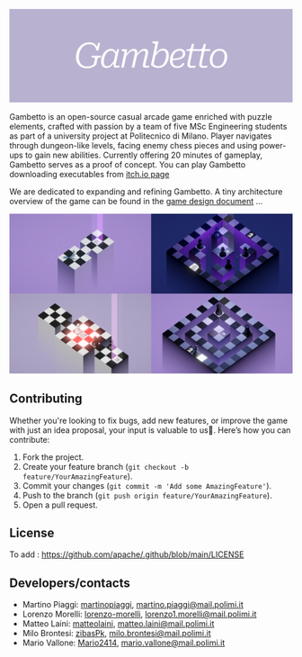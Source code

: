 ![](Images/BannerCropped.png)

Gambetto is an open-source casual arcade game enriched with puzzle elements, crafted with passion by a team of five MSc Engineering students as part of a university project at Politecnico di Milano. 
Player navigates through dungeon-like levels, facing enemy chess pieces and using power-ups to gain new abilities. 
Currently offering 20 minutes of gameplay, Gambetto serves as a proof of concept. You can play Gambetto downloading executables from [itch.io page](https://polimi-game-collective.itch.io/gambetto) 

We are dedicated to expanding and refining Gambetto.
A tiny architecture overview of the game can be found in the [game design document](game%20design%20document.md) ... 

![](Images/4screenshots.png)

## Contributing

Whether you're looking to fix bugs, add new features, or improve the game with just an idea proposal, your input is valuable to us💙.
Here’s how you can contribute:

1. Fork the project.
2. Create your feature branch (`git checkout -b feature/YourAmazingFeature`).
3. Commit your changes (`git commit -m 'Add some AmazingFeature'`).
4. Push to the branch (`git push origin feature/YourAmazingFeature`).
5. Open a pull request.

## License

To add : https://github.com/apache/.github/blob/main/LICENSE

## Developers/contacts

- Martino Piaggi: [martinopiaggi](https://github.com/martinopiaggi), martino.piaggi@mail.polimi.it
- Lorenzo Morelli: [lorenzo-morelli](https://github.com/lorenzo-morelli), lorenzo1.morelli@mail.polimi.it
- Matteo Laini: [matteolaini](https://github.com/matteolaini), matteo.laini@mail.polimi.it
- Milo Brontesi: [zibasPk](https://github.com/zibasPk), milo.brontesi@mail.polimi.it
- Mario Vallone: [Mario2414](https://github.com/Mario2414), mario.vallone@mail.polimi.it

